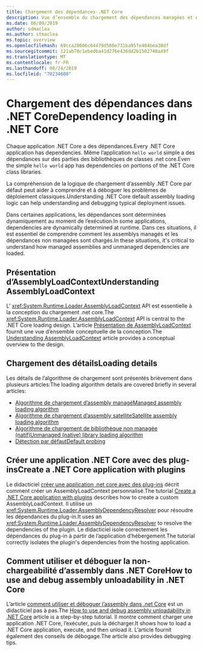 ```yaml
---
title: Chargement des dépendances-.NET Core
description: Vue d’ensemble du chargement des dépendances managées et non managées dans .NET Core
ms.date: 08/09/2019
author: sdmaclea
ms.author: stmaclea
ms.topic: overview
ms.openlocfilehash: 69cca28606c64479d500e731ba95fe404bea38df
ms.sourcegitcommit: 121ab70c1ebedba41d276e436dd2b1502748a49f
ms.translationtype: MT
ms.contentlocale: fr-FR
ms.lasthandoff: 08/24/2019
ms.locfileid: "70234608"
---
```

# <a name="dependency-loading-in-net-core"></a><span data-ttu-id="d753d-103">Chargement des dépendances dans .NET Core</span><span class="sxs-lookup"><span data-stu-id="d753d-103">Dependency loading in .NET Core</span></span>

<span data-ttu-id="d753d-104">Chaque application .NET Core a des dépendances.</span><span class="sxs-lookup"><span data-stu-id="d753d-104">Every .NET Core application has dependencies.</span></span> <span data-ttu-id="d753d-105">Même l’application `hello world` simple a des dépendances sur des parties des bibliothèques de classes .net core.</span><span class="sxs-lookup"><span data-stu-id="d753d-105">Even the simple `hello world` app has dependencies on portions of the .NET Core class libraries.</span></span>

<span data-ttu-id="d753d-106">La compréhension de la logique de chargement d’assembly .NET Core par défaut peut aider à comprendre et à déboguer les problèmes de déploiement classiques.</span><span class="sxs-lookup"><span data-stu-id="d753d-106">Understanding .NET Core default assembly loading logic can help understanding and debugging typical deployment issues.</span></span>

<span data-ttu-id="d753d-107">Dans certaines applications, les dépendances sont déterminées dynamiquement au moment de l’exécution.</span><span class="sxs-lookup"><span data-stu-id="d753d-107">In some applications, dependencies are dynamically determined at runtime.</span></span> <span data-ttu-id="d753d-108">Dans ces situations, il est essentiel de comprendre comment les assemblys managés et les dépendances non managées sont chargés.</span><span class="sxs-lookup"><span data-stu-id="d753d-108">In these situations, it's critical to understand how managed assemblies and unmanaged dependencies are loaded.</span></span>

## <a name="understanding-assemblyloadcontext"></a><span data-ttu-id="d753d-109">Présentation d’AssemblyLoadContext</span><span class="sxs-lookup"><span data-stu-id="d753d-109">Understanding AssemblyLoadContext</span></span>

<span data-ttu-id="d753d-110">L' <xref:System.Runtime.Loader.AssemblyLoadContext> API est essentielle à la conception du chargement .net core.</span><span class="sxs-lookup"><span data-stu-id="d753d-110">The <xref:System.Runtime.Loader.AssemblyLoadContext> API is central to the .NET Core loading design.</span></span> <span data-ttu-id="d753d-111">L’article [Présentation de AssemblyLoadContext](understanding-assemblyloadcontext.md) fournit une vue d’ensemble conceptuelle de la conception.</span><span class="sxs-lookup"><span data-stu-id="d753d-111">The [Understanding AssemblyLoadContext](understanding-assemblyloadcontext.md) article provides a conceptual overview to the design.</span></span>

## <a name="loading-details"></a><span data-ttu-id="d753d-112">Chargement des détails</span><span class="sxs-lookup"><span data-stu-id="d753d-112">Loading details</span></span>

<span data-ttu-id="d753d-113">Les détails de l’algorithme de chargement sont présentés brièvement dans plusieurs articles:</span><span class="sxs-lookup"><span data-stu-id="d753d-113">The loading algorithm details are covered briefly in several articles:</span></span>
- [<span data-ttu-id="d753d-114">Algorithme de chargement d’assembly managé</span><span class="sxs-lookup"><span data-stu-id="d753d-114">Managed assembly loading algorithm</span></span>](loading-managed.md)
- [<span data-ttu-id="d753d-115">Algorithme de chargement d’assembly satellite</span><span class="sxs-lookup"><span data-stu-id="d753d-115">Satellite assembly loading algorithm</span></span>](loading-resources.md)
- [<span data-ttu-id="d753d-116">Algorithme de chargement de bibliothèque non managée (natif)</span><span class="sxs-lookup"><span data-stu-id="d753d-116">Unmanaged (native) library loading algorithm</span></span>](loading-unmanaged.md)
- [<span data-ttu-id="d753d-117">Détection par défaut</span><span class="sxs-lookup"><span data-stu-id="d753d-117">Default probing</span></span>](default-probing.md)

## <a name="create-a-net-core-application-with-plugins"></a><span data-ttu-id="d753d-118">Créer une application .NET Core avec des plug-ins</span><span class="sxs-lookup"><span data-stu-id="d753d-118">Create a .NET Core application with plugins</span></span>

<span data-ttu-id="d753d-119">Le didacticiel [créer une application .net core avec des plug-ins](../tutorials/creating-app-with-plugin-support.md) décrit comment créer un AssemblyLoadContext personnalisé.</span><span class="sxs-lookup"><span data-stu-id="d753d-119">The tutorial [Create a .NET Core application with plugins](../tutorials/creating-app-with-plugin-support.md) describes how to create a custom AssemblyLoadContext.</span></span> <span data-ttu-id="d753d-120">Il utilise un <xref:System.Runtime.Loader.AssemblyDependencyResolver> pour résoudre les dépendances du plug-in.</span><span class="sxs-lookup"><span data-stu-id="d753d-120">It uses an <xref:System.Runtime.Loader.AssemblyDependencyResolver> to resolve the dependencies of the plugin.</span></span> <span data-ttu-id="d753d-121">Le didacticiel isole correctement les dépendances du plug-in à partir de l’application d’hébergement.</span><span class="sxs-lookup"><span data-stu-id="d753d-121">The tutorial correctly isolates the plugin's dependencies from the hosting application.</span></span>

## <a name="how-to-use-and-debug-assembly-unloadability-in-net-core"></a><span data-ttu-id="d753d-122">Comment utiliser et déboguer la non-chargeabilité d’assembly dans .NET Core</span><span class="sxs-lookup"><span data-stu-id="d753d-122">How to use and debug assembly unloadability in .NET Core</span></span>

<span data-ttu-id="d753d-123">L’article [comment utiliser et déboguer l’assembly dans .net Core](../../standard/assembly/unloadability-howto.md) est un didacticiel pas à pas.</span><span class="sxs-lookup"><span data-stu-id="d753d-123">The [How to use and debug assembly unloadability in .NET Core](../../standard/assembly/unloadability-howto.md) article is a step-by-step tutorial.</span></span> <span data-ttu-id="d753d-124">Il montre comment charger une application .NET Core, l’exécuter, puis la décharger.</span><span class="sxs-lookup"><span data-stu-id="d753d-124">It shows how to load a .NET Core application, execute, and then unload it.</span></span> <span data-ttu-id="d753d-125">L’article fournit également des conseils de débogage.</span><span class="sxs-lookup"><span data-stu-id="d753d-125">The article also provides debugging tips.</span></span>
